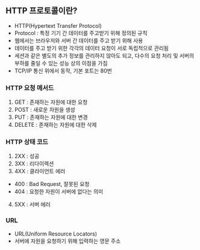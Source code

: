## HTTP 프로토콜이란?
- HTTP(Hypertext Transfer Protocol)
- Protocol : 특정 기기 간 데이터를 주고받기 위해 정의된 규칙
- 웹에서는 브라우저와 서버 간 데이터를 주고 받기 위해 사용
- 데이터를 주고 받기 위한 각각의 데이터 요청이 서로 독립적으로 관리됨
- 세션과 같은 별도의 추가 정보를 관리하지 않아도 되고, 다수의 요청 처리 및 서버의 부하를 줄일 수 있는 성능 상의 이점을 가짐
- TCP/IP 통신 위에서 동작, 기본 포트는 80번

### HTTP 요청 메서드
1) GET : 존재하는 자원에 대한 요청
2) POST : 새로운 자원을 생성
3) PUT : 존재하는 자원에 대한 변경
4) DELETE : 존재하는 자원에 대한 삭제

### HTTP 상태 코드
1) 2XX : 성공
2) 3XX : 리다이렉션
3) 4XX : 클라이언트 에러
- 400 : Bad Request, 잘못된 요청
- 404 : 요청한 자원이 서버에 없다는 의미
4) 5XX : 서버 에러


### URL
- URL(Uniform Resource Locators)
- 서버에 자원을 요청하기 위해 입력하는 영문 주소



